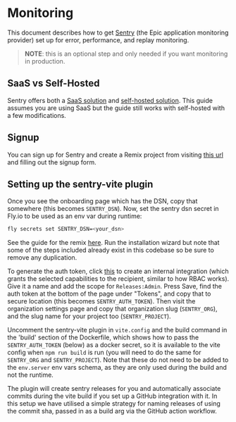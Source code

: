 # Monitoring

This document describes how to get [Sentry](https://sentry.io/) (the Epic
application monitoring provider) set up for error, performance, and replay
monitoring. 

> **NOTE**: this is an optional step and only needed if you want monitoring in
> production.

## SaaS vs Self-Hosted

Sentry offers both a [SaaS solution](https://sentry.io/) and
[self-hosted solution](https://develop.sentry.dev/self-hosted/). This guide
assumes you are using SaaS but the guide still works with self-hosted with a few
modifications.

## Signup

You can sign up for Sentry and create a Remix project from visiting
[this url](https://sentry.io/signup/?project_platform=javascript-remix) and
filling out the signup form.

## Setting up the sentry-vite plugin

Once you see the onboarding page which has the DSN, copy that somewhere (this
becomes `SENTRY_DSN`). 
Now, set the sentry dsn secret in Fly.io to be used as an env var during runtime:

```sh
fly secrets set SENTRY_DSN=<your_dsn> 
```

See the guide for the remix [here](https://docs.sentry.io/platforms/javascript/guides/remix/). Run the installation wizard but note that some of the steps included already exist in this codebase so be sure to remove any duplication.

To generate the auth token, click
[this](https://sentry.io/orgredirect/settings/:orgslug/developer-settings/new-internal/) to create an internal integration (which grants the selected capabilities to the recipient, similar to how RBAC works). Give it a name and add the scope for
`Releases:Admin`. Press Save, find the auth token at the bottom of the page
under "Tokens", and copy that to secure location (this becomes
`SENTRY_AUTH_TOKEN`). Then visit the organization settings page and copy that
organization slug (`SENTRY_ORG`), and the slug name for your project too (`SENTRY_PROJECT`).

Uncomment the sentry-vite plugin in `vite.config` and the build command in the 'build' section of the Dockerfile, which shows how to pass the `SENTRY_AUTH_TOKEN` (below) as a docker secret, so it is available to the vite config when `npm run build` is run (you will need to do the same for `SENTRY_ORG` and `SENTRY_PROJECT`). Note that these do not need to be added to the `env.server` env vars schema, as they are only used during the build and not the runtime.

The plugin will create sentry releases for you and automatically associate commits during the vite build if you set up a GitHub integration with it. In this setup we have utilised a simple strategy for naming releases of using the commit sha, passed in as a build arg via the GitHub action workflow.

